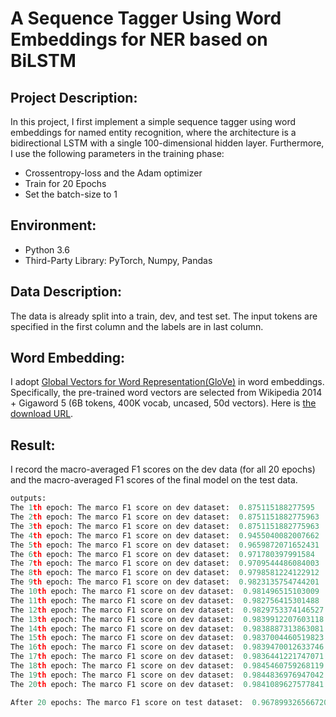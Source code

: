 # A Sequence Tagger Using Word Embeddings for NER based on BiLSTM
## Project Description:
In this project, I first implement a simple sequence tagger using word embeddings for named entity recognition, where the architecture is a bidirectional LSTM with a single 100-dimensional hidden layer.
Furthermore, I use the following parameters in the training phase:
- Crossentropy-loss and the Adam optimizer
- Train for 20 Epochs
- Set the batch-size to 1

## Environment:
- Python 3.6
- Third-Party Library: PyTorch, Numpy, Pandas

## Data Description:
The data is already split into a train, dev, and test set. The input tokens are specified in the first column and the labels are in last column.

## Word Embedding:
I adopt [Global Vectors for Word Representation(GloVe)](https://nlp.stanford.edu/projects/glove/) in word embeddings. Specifically, the pre-trained word vectors are selected from Wikipedia 2014 + Gigaword 5 (6B tokens, 400K vocab, uncased, 50d vectors). Here is [the download URL](https://nlp.stanford.edu/data/glove.6B.zip).

## Result:
I record the macro-averaged F1 scores on the dev data (for all 20 epochs) and the macro-averaged F1 scores of the final model on the test data.
```Python
outputs:
The 1th epoch: The marco F1 score on dev dataset:  0.875115188277595
The 2th epoch: The marco F1 score on dev dataset:  0.8751151882775963
The 3th epoch: The marco F1 score on dev dataset:  0.8751151882775963
The 4th epoch: The marco F1 score on dev dataset:  0.9455040082007662
The 5th epoch: The marco F1 score on dev dataset:  0.9659872071652431
The 6th epoch: The marco F1 score on dev dataset:  0.971780397991584
The 7th epoch: The marco F1 score on dev dataset:  0.9709544486084003
The 8th epoch: The marco F1 score on dev dataset:  0.9798581224122912
The 9th epoch: The marco F1 score on dev dataset:  0.9823135754744201
The 10th epoch: The marco F1 score on dev dataset:  0.981496515103009
The 11th epoch: The marco F1 score on dev dataset:  0.982756415301488
The 12th epoch: The marco F1 score on dev dataset:  0.9829753374146527
The 13th epoch: The marco F1 score on dev dataset:  0.9839912207603118
The 14th epoch: The marco F1 score on dev dataset:  0.9838887313863081
The 15th epoch: The marco F1 score on dev dataset:  0.9837004460519823
The 16th epoch: The marco F1 score on dev dataset:  0.9839470012633746
The 17th epoch: The marco F1 score on dev dataset:  0.9836441221747071
The 18th epoch: The marco F1 score on dev dataset:  0.9845460759268119
The 19th epoch: The marco F1 score on dev dataset:  0.9844836976947042
The 20th epoch: The marco F1 score on dev dataset:  0.9841089627577841

After 20 epochs: The marco F1 score on test dataset:  0.9678993265667207
```

